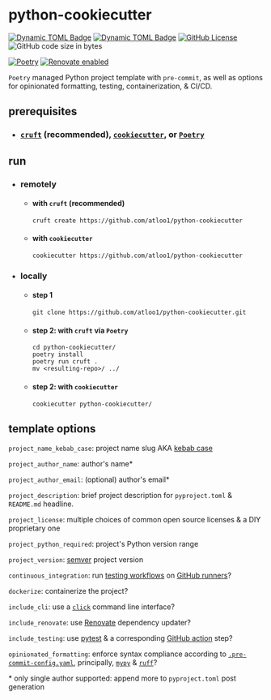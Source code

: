 # python-cookiecutter

[![Dynamic TOML Badge](https://img.shields.io/badge/dynamic/toml?url=https%3A%2F%2Fraw.githubusercontent.com%2Fatloo1%2Fpython-cookiecutter%2Frefs%2Fheads%2Fmain%2Fpyproject.toml&query=%24.project.requires-python&label=python)](https://github.com/atloo1/python-cookiecutter/blob/main/pyproject.toml)
[![Dynamic TOML Badge](https://img.shields.io/badge/dynamic/toml?url=https%3A%2F%2Fraw.githubusercontent.com%2Fatloo1%2Fpython-cookiecutter%2Frefs%2Fheads%2Fmain%2Fpyproject.toml&query=%24.project.version&label=version)](https://github.com/atloo1/python-cookiecutter/blob/main/pyproject.toml)
[![GitHub License](https://img.shields.io/github/license/atloo1/python-cookiecutter)](https://github.com/atloo1/python-cookiecutter/blob/main/LICENSE)
![GitHub code size in bytes](https://img.shields.io/github/languages/code-size/atloo1/python-cookiecutter)

[![Poetry](https://img.shields.io/endpoint?url=https://python-poetry.org/badge/v0.json)](https://python-poetry.org/)
[![Renovate enabled](https://img.shields.io/badge/renovate-enabled-brightgreen.svg)](https://renovatebot.com/)

`Poetry` managed Python project template with `pre-commit`, as well as options for opinionated formatting, testing, containerization, & CI/CD.

## prerequisites

- ### [`cruft`](https://github.com/cruft/cruft?tab=readme-ov-file#installation) (recommended), [`cookiecutter`](https://github.com/cookiecutter/cookiecutter?tab=readme-ov-file#installation), or [`Poetry`](https://python-poetry.org/docs/#installing-with-pipx)

## run

- ### remotely
  - #### with `cruft` (recommended)
    ```
    cruft create https://github.com/atloo1/python-cookiecutter
    ```
  - #### with `cookiecutter`
    ```
    cookiecutter https://github.com/atloo1/python-cookiecutter
    ```
- ### locally
  - #### step 1
    ```
    git clone https://github.com/atloo1/python-cookiecutter.git
    ```
  - #### step 2: with `cruft` via `Poetry`
    ```
    cd python-cookiecutter/
    poetry install
    poetry run cruft .
    mv <resulting-repo>/ ../
    ```
  - #### step 2: with `cookiecutter`
    ```
    cookiecutter python-cookiecutter/
    ```

## template options

`project_name_kebab_case`: project name slug AKA [kebab case](https://en.wikipedia.org/wiki/Letter_case#Kebab_case)

`project_author_name`: author's name\*

`project_author_email`: (optional) author's email\*

`project_description`: brief project description for `pyproject.toml` & `README.md` headline.

`project_license`: multiple choices of common open source licenses & a DIY proprietary one

`project_python_required`: project's Python version range

`project_version`: [semver](https://semver.org/#semantic-versioning-specification-semver) project version

`continuous_integration`: run [testing workflows](https://github.com/atloo1/python-cookiecutter/blob/main/%7B%7Bcookiecutter.project_name_kebab_case%7D%7D/.github/workflows/ci.yaml) on [GitHub runners](https://docs.github.com/en/actions/about-github-actions/about-continuous-integration-with-github-actions#about-continuous-integration-using-github-actions)?

`dockerize`: containerize the project?

`include_cli`: use a [`click`](https://click.palletsprojects.com/en/stable/) command line interface?

`include_renovate`: use [Renovate](https://docs.renovatebot.com/#renovate-documentation) dependency updater?

`include_testing`: use [pytest](https://docs.pytest.org/en/stable/) & a corresponding [GitHub action](https://github.com/atloo1/python-cookiecutter/blob/main/%7B%7Bcookiecutter.project_name_kebab_case%7D%7D/.github/workflows/ci.yaml) step?

`opinionated_formatting`: enforce syntax compliance according to [`.pre-commit-config.yaml`](https://github.com/atloo1/python-cookiecutter/blob/main/%7B%7Bcookiecutter.project_name_kebab_case%7D%7D/.pre-commit-config.yaml), principally, [`mypy`](https://mypy-lang.org/) & [`ruff`](https://docs.astral.sh/ruff/)?

\* only single author supported: append more to `pyproject.toml` post generation
